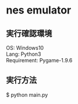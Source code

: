 # nes emulator

## 実行確認環境
OS: Windows10  
Lang: Python3  
Requirement: Pygame-1.9.6  

## 実行方法
$ python main.py <rom-path>
